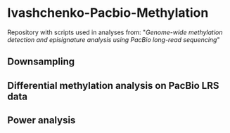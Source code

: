 # Ivashchenko-Pacbio-Methylation

Repository with scripts used in analyses from: "_Genome-wide methylation detection and episignature analysis using PacBio long-read sequencing_"

## Downsampling

## Differential methylation analysis on PacBio LRS data

## Power analysis
